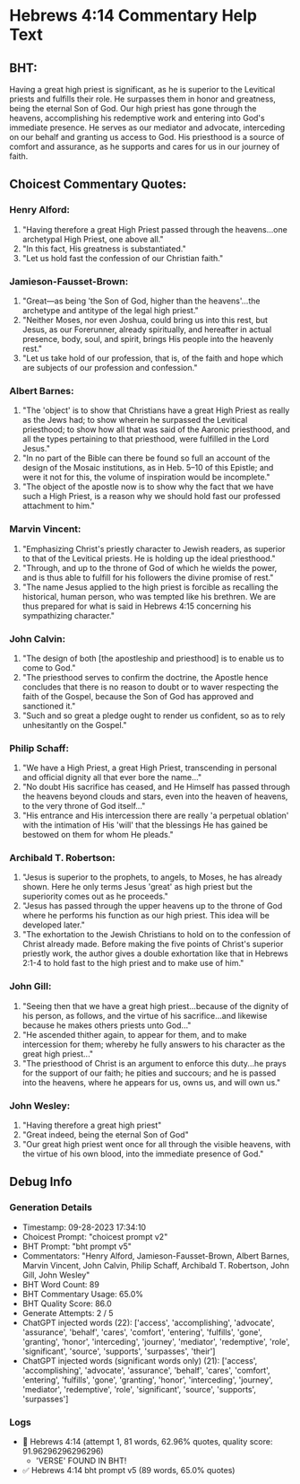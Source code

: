 # Hebrews 4:14 Commentary Help Text

## BHT:
Having a great high priest is significant, as he is superior to the Levitical priests and fulfills their role. He surpasses them in honor and greatness, being the eternal Son of God. Our high priest has gone through the heavens, accomplishing his redemptive work and entering into God's immediate presence. He serves as our mediator and advocate, interceding on our behalf and granting us access to God. His priesthood is a source of comfort and assurance, as he supports and cares for us in our journey of faith.

## Choicest Commentary Quotes:
### Henry Alford:
1. "Having therefore a great High Priest passed through the heavens...one archetypal High Priest, one above all." 
2. "In this fact, His greatness is substantiated."
3. "Let us hold fast the confession of our Christian faith."

### Jamieson-Fausset-Brown:
1. "Great—as being 'the Son of God, higher than the heavens'...the archetype and antitype of the legal high priest." 
2. "Neither Moses, nor even Joshua, could bring us into this rest, but Jesus, as our Forerunner, already spiritually, and hereafter in actual presence, body, soul, and spirit, brings His people into the heavenly rest." 
3. "Let us take hold of our profession, that is, of the faith and hope which are subjects of our profession and confession."

### Albert Barnes:
1. "The 'object' is to show that Christians have a great High Priest as really as the Jews had; to show wherein he surpassed the Levitical priesthood; to show how all that was said of the Aaronic priesthood, and all the types pertaining to that priesthood, were fulfilled in the Lord Jesus."
2. "In no part of the Bible can there be found so full an account of the design of the Mosaic institutions, as in Heb. 5–10 of this Epistle; and were it not for this, the volume of inspiration would be incomplete."
3. "The object of the apostle now is to show why the fact that we have such a High Priest, is a reason why we should hold fast our professed attachment to him."

### Marvin Vincent:
1. "Emphasizing Christ's priestly character to Jewish readers, as superior to that of the Levitical priests. He is holding up the ideal priesthood."
2. "Through, and up to the throne of God of which he wields the power, and is thus able to fulfill for his followers the divine promise of rest."
3. "The name Jesus applied to the high priest is forcible as recalling the historical, human person, who was tempted like his brethren. We are thus prepared for what is said in Hebrews 4:15 concerning his sympathizing character."

### John Calvin:
1. "The design of both [the apostleship and priesthood] is to enable us to come to God."
2. "The priesthood serves to confirm the doctrine, the Apostle hence concludes that there is no reason to doubt or to waver respecting the faith of the Gospel, because the Son of God has approved and sanctioned it."
3. "Such and so great a pledge ought to render us confident, so as to rely unhesitantly on the Gospel."

### Philip Schaff:
1. "We have a High Priest, a great High Priest, transcending in personal and official dignity all that ever bore the name..." 
2. "No doubt His sacrifice has ceased, and He Himself has passed through the heavens beyond clouds and stars, even into the heaven of heavens, to the very throne of God itself..."
3. "His entrance and His intercession there are really 'a perpetual oblation' with the intimation of His 'will' that the blessings He has gained be bestowed on them for whom He pleads."

### Archibald T. Robertson:
1. "Jesus is superior to the prophets, to angels, to Moses, he has already shown. Here he only terms Jesus 'great' as high priest but the superiority comes out as he proceeds." 
2. "Jesus has passed through the upper heavens up to the throne of God where he performs his function as our high priest. This idea will be developed later."
3. "The exhortation to the Jewish Christians to hold on to the confession of Christ already made. Before making the five points of Christ's superior priestly work, the author gives a double exhortation like that in Hebrews 2:1-4 to hold fast to the high priest and to make use of him."

### John Gill:
1. "Seeing then that we have a great high priest...because of the dignity of his person, as follows, and the virtue of his sacrifice...and likewise because he makes others priests unto God..." 
2. "He ascended thither again, to appear for them, and to make intercession for them; whereby he fully answers to his character as the great high priest..."
3. "The priesthood of Christ is an argument to enforce this duty...he prays for the support of our faith; he pities and succours; and he is passed into the heavens, where he appears for us, owns us, and will own us."

### John Wesley:
1. "Having therefore a great high priest"
2. "Great indeed, being the eternal Son of God"
3. "Our great high priest went once for all through the visible heavens, with the virtue of his own blood, into the immediate presence of God."


## Debug Info
### Generation Details
- Timestamp: 09-28-2023 17:34:10
- Choicest Prompt: "choicest prompt v2"
- BHT Prompt: "bht prompt v5"
- Commentators: "Henry Alford, Jamieson-Fausset-Brown, Albert Barnes, Marvin Vincent, John Calvin, Philip Schaff, Archibald T. Robertson, John Gill, John Wesley"
- BHT Word Count: 89
- BHT Commentary Usage: 65.0%
- BHT Quality Score: 86.0
- Generate Attempts: 2 / 5
- ChatGPT injected words (22):
	['access', 'accomplishing', 'advocate', 'assurance', 'behalf', 'cares', 'comfort', 'entering', 'fulfills', 'gone', 'granting', 'honor', 'interceding', 'journey', 'mediator', 'redemptive', 'role', 'significant', 'source', 'supports', 'surpasses', 'their']
- ChatGPT injected words (significant words only) (21):
	['access', 'accomplishing', 'advocate', 'assurance', 'behalf', 'cares', 'comfort', 'entering', 'fulfills', 'gone', 'granting', 'honor', 'interceding', 'journey', 'mediator', 'redemptive', 'role', 'significant', 'source', 'supports', 'surpasses']

### Logs
- 🔄 Hebrews 4:14 (attempt 1, 81 words, 62.96% quotes, quality score: 91.96296296296296) 
	- 'VERSE' FOUND IN BHT!
- ✅ Hebrews 4:14 bht prompt v5 (89 words, 65.0% quotes)